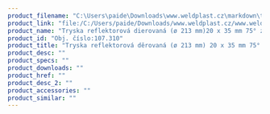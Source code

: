 ```yaml
---
product_filename: "C:\Users\paide\Downloads\www.weldplast.cz\markdown\tryska-reflektorova-derovana-o-213-mm-20-x-35-mm-75-zahnuta.md"
product_link: "file:/C:/Users/paide/Downloads/www.weldplast.cz/www.weldplast.cz/sk/tryska-reflektorova-derovana-o-213-mm-20-x-35-mm-75-zahnuta"
product_name: "Tryska reflektorová dierovaná (ø 213 mm)20 x 35 mm 75° zahnutá"
product_id: "Obj. číslo:107.310"
product_title: "Tryska reflektorová děrovaná (ø 213 mm) 20 x 35 mm 75° zahnutá | Weldplast"
product_desc: ""
product_specs: ""
product_downloads: ""
product_href: ""
product_desc_2: ""
product_accessories: ""
product_similar: ""
---
```

